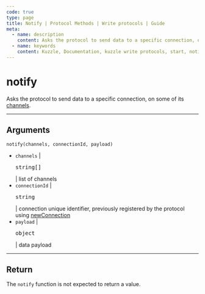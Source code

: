 ```yaml
---
code: true
type: page
title: Notify | Protocol Methods | Write protocols | Guide
meta:
  - name: description
    content: Asks the protocol to send data to a specific connection, on some of its channels.
  - name: keywords
    content: Kuzzle, Documentation, kuzzle write protocols, start, notify
---
```


# notify

Asks the protocol to send data to a specific connection, on some of its [channels](/core/2/guides/write-protocols/start-writing-protocols#channels).

---

## Arguments

`notify(channels, connectionId, payload)`

- `channels` | <pre>string[]</pre> | list of channels
- `connectionId` | <pre>string</pre> | connection unique identifier, previously registered by the protocol using [newConnection](/core/2/guides/write-protocols/entrypoint/newconnection)
- `payload` | <pre>object</pre> | data payload

---

## Return

The `notify` function is not expected to return a value.
